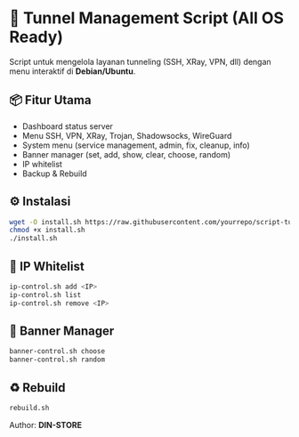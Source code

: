 # 🚀 Tunnel Management Script (All OS Ready)

Script untuk mengelola layanan tunneling (SSH, XRay, VPN, dll) dengan menu interaktif di **Debian/Ubuntu**.

## 📦 Fitur Utama
- Dashboard status server
- Menu SSH, VPN, XRay, Trojan, Shadowsocks, WireGuard
- System menu (service management, admin, fix, cleanup, info)
- Banner manager (set, add, show, clear, choose, random)
- IP whitelist
- Backup & Rebuild

## ⚙️ Instalasi
```bash
wget -O install.sh https://raw.githubusercontent.com/yourrepo/script-tunnel/main/install.sh
chmod +x install.sh
./install.sh
```

## 🔐 IP Whitelist
```bash
ip-control.sh add <IP>
ip-control.sh list
ip-control.sh remove <IP>
```

## 🎨 Banner Manager
```bash
banner-control.sh choose
banner-control.sh random
```

## ♻️ Rebuild
```bash
rebuild.sh
```

Author: **DIN-STORE**
